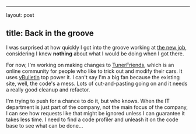 <hr />

<p>layout: post</p>

<h2>title: Back in the groove</h2>

<p>I was surprised at how quickly I got into the groove working at <a href="http://www.verticalscope.com">the new job</a>, considering I knew <strong>nothing</strong> about what I would be doing when I got there.</p>

<p>For now, I'm working on making changes to <a href="http://www.tunerfriends.com">TunerFriends</a>, which is an online community for people who like to trick out and modify their cars.  It uses <a href="http://www.vbulletin.com">vBulletin</a> top power it.  I can't say I'm a big fan because the existing site, well, the code's a mess.  Lots of cut-and-pasting going on and it needs a really good cleanup and refactor.</p>

<p>I'm trying to push for a chance to do it, but who knows.  When the IT department is just part of the company, not the main focus of the company, I can see how requests like that might be ignored unless I can guarantee it takes less time.  I need to find a code profiler and unleash it on the code base to see what can be done...</p>
